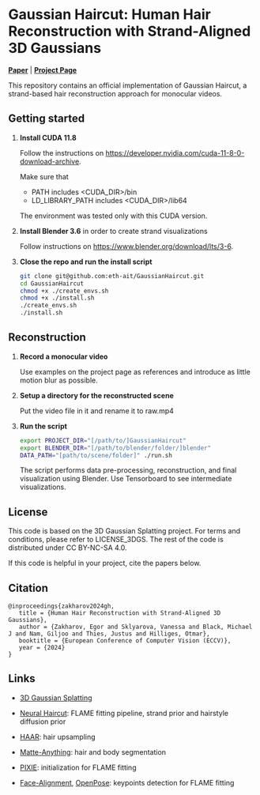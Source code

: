 # Gaussian Haircut: Human Hair Reconstruction with Strand-Aligned 3D Gaussians

[**Paper**](https://arxiv.org/abs/2409.14778) | [**Project Page**](https://eth-ait.github.io/GaussianHaircut/)

This repository contains an official implementation of Gaussian Haircut, a strand-based hair reconstruction approach for monocular videos.

## Getting started

1. **Install CUDA 11.8**

   Follow the instructions on https://developer.nvidia.com/cuda-11-8-0-download-archive.

   Make sure that
   - PATH includes <CUDA_DIR>/bin
   - LD_LIBRARY_PATH includes <CUDA_DIR>/lib64

   The environment was tested only with this CUDA version.

2. **Install Blender 3.6** in order to create strand visualizations

   Follow instructions on https://www.blender.org/download/lts/3-6.

3. **Close the repo and run the install script**

   ```bash
   git clone git@github.com:eth-ait/GaussianHaircut.git
   cd GaussianHaircut
   chmod +x ./create_envs.sh
   chmod +x ./install.sh
   ./create_envs.sh
   ./install.sh
   ```

## Reconstruction

1. **Record a monocular video**

   Use examples on the project page as references and introduce as little motion blur as possible.

2. **Setup a directory for the reconstructed scene**

   Put the video file in it and rename it to raw.mp4

3. **Run the script**

   ```bash
   export PROJECT_DIR="[/path/to/]GaussianHaircut"
   export BLENDER_DIR="[/path/to/blender/folder/]blender"
   DATA_PATH="[path/to/scene/folder]" ./run.sh
   ```

   The script performs data pre-processing, reconstruction, and final visualization using Blender. Use Tensorboard to see intermediate visualizations.

## License

This code is based on the 3D Gaussian Splatting project. For terms and conditions, please refer to LICENSE_3DGS. The rest of the code is distributed under CC BY-NC-SA 4.0.

If this code is helpful in your project, cite the papers below.

## Citation

```
@inproceedings{zakharov2024gh,
   title = {Human Hair Reconstruction with Strand-Aligned 3D Gaussians},
   author = {Zakharov, Egor and Sklyarova, Vanessa and Black, Michael J and Nam, Giljoo and Thies, Justus and Hilliges, Otmar},
   booktitle = {European Conference of Computer Vision (ECCV)},
   year = {2024}
} 
```

## Links

- [3D Gaussian Splatting](https://github.com/graphdeco-inria/gaussian-splatting)

- [Neural Haircut](https://github.com/SamsungLabs/NeuralHaircut): FLAME fitting pipeline, strand prior and hairstyle diffusion prior

- [HAAR](https://github.com/Vanessik/HAAR): hair upsampling

- [Matte-Anything](https://github.com/hustvl/Matte-Anything): hair and body segmentation

- [PIXIE](https://github.com/yfeng95/PIXIE): initialization for FLAME fitting

- [Face-Alignment](https://github.com/1adrianb/face-alignment), [OpenPose](https://github.com/CMU-Perceptual-Computing-Lab/openpose): keypoints detection for FLAME fitting

